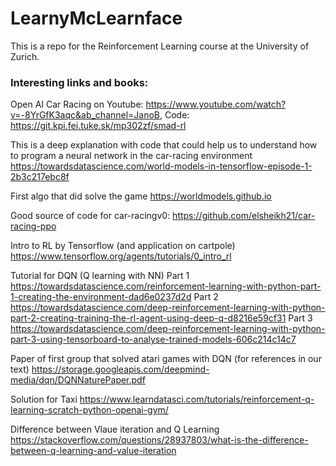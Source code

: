 # LearnyMcLearnface
This is a repo for the Reinforcement Learning course at the University of Zurich.

### Interesting links and books:

Open AI Car Racing on Youtube: https://www.youtube.com/watch?v=-8YrGfK3aqc&ab_channel=JanoB, Code: https://git.kpi.fei.tuke.sk/mp302zf/smad-rl


This is a deep explanation with code that could help us to understand how to program a neural network in the car-racing environment https://towardsdatascience.com/world-models-in-tensorflow-episode-1-2b3c217ebc8f
    
First algo that did solve the game https://worldmodels.github.io
    
Good source of code for car-racingv0: https://github.com/elsheikh21/car-racing-ppo
    
Intro to RL by Tensorflow (and application on cartpole)
    		https://www.tensorflow.org/agents/tutorials/0_intro_rl
    
Tutorial for DQN (Q learning with NN)
    		Part 1 https://towardsdatascience.com/reinforcement-learning-with-python-part-1-creating-the-environment-dad6e0237d2d
    		Part 2 https://towardsdatascience.com/deep-reinforcement-learning-with-python-part-2-creating-training-the-rl-agent-using-deep-q-d8216e59cf31
    		Part 3 https://towardsdatascience.com/deep-reinforcement-learning-with-python-part-3-using-tensorboard-to-analyse-trained-models-606c214c14c7
    		
Paper of first group that solved atari games with DQN (for references in our text)
    		https://storage.googleapis.com/deepmind-media/dqn/DQNNaturePaper.pdf
    		
Solution for Taxi
    		https://www.learndatasci.com/tutorials/reinforcement-q-learning-scratch-python-openai-gym/
    		
Difference between Vlaue iteration and Q Learning
    		https://stackoverflow.com/questions/28937803/what-is-the-difference-between-q-learning-and-value-iteration

